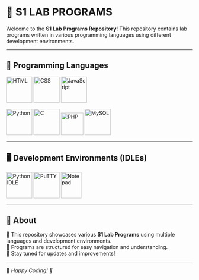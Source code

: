 # 🎯 S1 LAB PROGRAMS

Welcome to the **S1 Lab Programs Repository**! This repository contains lab programs written in various programming languages using different development environments.

---

## 🚀 Programming Languages
<p align="left">
  <img src="html.png" width="70" height="70" alt="HTML">
  <img src="css.png" width="70" height="70" alt="CSS">
  <img src="javascript.png" width="70" height="70" alt="JavaScript">
</p>
<p align="left">
  <img src="python.png" width="70" height="70" alt="Python">
  <img src="readme/c.png" width="70" height="70" alt="C">
  <img src="readme/php.png" width="60" height="60" alt="PHP">
  <img src="readme/mysql.png" width="70" height="70" alt="MySQL">
</p>

---

## 🖥️ Development Environments (IDLEs)
<p align="left">
  <img src="readme/python_idle.png" width="70" height="70" alt="Python IDLE">
  <img src="readme/putty.png" width="70" height="70" alt="PuTTY">
  <img src="readme/notepad.png" width="55" height="70" alt="Notepad">
</p>

---

## 📌 About
🔹 This repository showcases various **S1 Lab Programs** using multiple languages and development environments.  
🔹 Programs are structured for easy navigation and understanding.  
🔹 Stay tuned for updates and improvements!

---

📢 *Happy Coding! 🚀*
